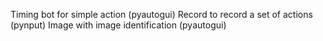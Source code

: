 Timing bot for simple action (pyautogui)
Record to record a set of actions (pynput)
Image with image identification (pyautogui)

